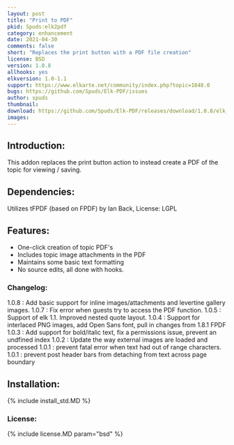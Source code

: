 ```yaml
---
layout: post
title: "Print to PDF"
pkid: Spuds:elk2pdf
category: enhancement
date: 2021-04-30
comments: false
short: "Replaces the print button with a PDF file creation"
license: BSD
version: 1.0.8
allhooks: yes
elkversion: 1.0-1.1
support: https://www.elkarte.net/community/index.php?topic=1848.0
bugs: https://github.com/Spuds/Elk-PDF/issues
author: spuds
thumbnail:
download: https://github.com/Spuds/Elk-PDF/releases/download/1.0.8/elk_pdf.zip
images:
---
```


## Introduction:
This addon replaces the print button action to instead create a PDF of the topic for viewing / saving.

## Dependencies:
Utilizes tFPDF (based on FPDF) by Ian Back, License:  LGPL     

## Features:
-  One-click creation of topic PDF's
-  Includes topic image attachments in the PDF
-  Maintains some basic text formatting
-  No source edits, all done with hooks.

### Changelog:
1.0.8 : Add basic support for inline images/attachments and levertine gallery images.
1.0.7 : Fix error when guests try to access the PDF function.
1.0.5 : Support of elk 1.1.  Improved nested quote layout.
1.0.4 : Support for interlaced PNG images, add Open Sans font, pull in changes from 1.8.1 FPDF
1.0.3 : Add support for bold/italic text, fix a permissions issue, prevent an undfined index
1.0.2 : Update the way external images are loaded and processed
1.0.1 : prevent fatal error when text had out of range characters.
1.0.1 : prevent post header bars from detaching from text across page boundary

## Installation:
{% include install_std.MD %}

### License:
{% include license.MD param="bsd" %}
